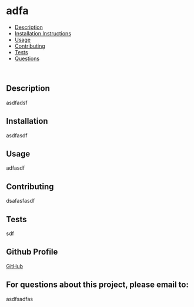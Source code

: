# adfa
- [Description](#Description)
- [Installation Instructions](#Installation-Instructions)
- [Usage](#Usage)
- [Contributing](#Contributing)
- [Tests](#Tests)
- [Questions](#Questions)
<br>

## Description
 asdfadsf
<br>

## Installation
 asdfasdf
<br>

## Usage
 adfasdf
<br>

## Contributing
 dsafasfasdf
<br>

## Tests
 sdf
<br>

## Github Profile
[GitHub](http://github.com/asdfadsf) 
## For questions about this project, please email to:
 asdfsadfas
